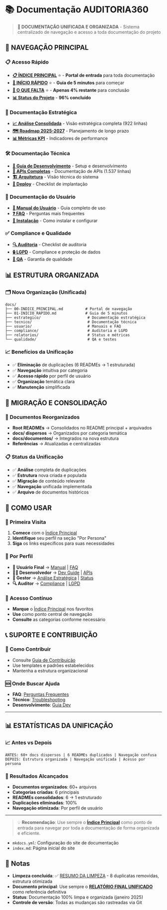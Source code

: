 # 📚 Documentação AUDITORIA360

> **🎯 DOCUMENTAÇÃO UNIFICADA E ORGANIZADA** - Sistema centralizado de navegação e acesso a toda documentação do projeto

## 🚀 **NAVEGAÇÃO PRINCIPAL**

### 📋 **Acesso Rápido**
- **[📋 ÍNDICE PRINCIPAL](00-INDICE_PRINCIPAL.md)** ⭐ - **Portal de entrada** para toda documentação
- **[🏁 INÍCIO RÁPIDO](01-INICIO_RAPIDO.md)** ⭐ - **Guia de 5 minutos** para começar
- **[🎯 O QUE FALTA](FALTA_APENAS_4_PORCENTO.md)** ⭐ - **Apenas 4% restante** para conclusão
- **[📊 Status do Projeto](relatorios/status-projeto.md)** - **96% concluído**

### 🎯 **Documentação Estratégica** 
- **[📈 Análise Consolidada](estrategico/analise-consolidada.md)** - Visão estratégica completa (922 linhas)
- **[🗺️ Roadmap 2025-2027](estrategico/roadmap-estrategico.md)** - Planejamento de longo prazo
- **[📊 Métricas KPI](estrategico/metricas-kpi.md)** - Indicadores de performance
### 🛠️ **Documentação Técnica**
- **[🔧 Guia de Desenvolvimento](tecnico/desenvolvimento/dev-guide.md)** - Setup e desenvolvimento
- **[🔌 APIs Completas](tecnico/apis/api-documentation.md)** - Documentação de APIs (1.537 linhas)
- **[🏗️ Arquitetura](tecnico/arquitetura/visao-geral.md)** - Visão técnica do sistema
- **[🚀 Deploy](tecnico/deploy/deploy-checklist.md)** - Checklist de implantação

### 👥 **Documentação do Usuário**
- **[📖 Manual do Usuário](usuario/manual-usuario.md)** - Guia completo de uso
- **[❓ FAQ](usuario/faq.md)** - Perguntas mais frequentes
- **[🔧 Instalação](usuario/guia-instalacao.md)** - Como instalar e configurar

### ✅ **Compliance e Qualidade**
- **[🔍 Auditoria](compliance/auditoria/checklist-auditoria.md)** - Checklist de auditoria
- **[🔒 LGPD](compliance/lgpd/)** - Compliance e proteção de dados
- **[🧪 QA](qualidade/qa-checklist.md)** - Garantia de qualidade

## 📊 **ESTRUTURA ORGANIZADA**

### 🗂️ **Nova Organização (Unificada)**
```
docs/
├── 00-INDICE_PRINCIPAL.md          # Portal de navegação
├── 01-INICIO_RAPIDO.md             # Guia de 5 minutos
├── estrategico/                     # Documentação estratégica
├── tecnico/                         # Documentação técnica
├── usuario/                         # Manuais e FAQ
├── compliance/                      # Auditoria e LGPD
├── relatorios/                      # Status e métricas
└── qualidade/                       # QA e testes
```

### 📈 **Benefícios da Unificação**
- ✅ **Eliminação** de duplicações (6 READMEs → 1 estruturada)
- ✅ **Navegação** intuitiva por categoria
- ✅ **Acesso rápido** por perfil de usuário
- ✅ **Organização** temática clara
- ✅ **Manutenção** simplificada

## 🔄 **MIGRAÇÃO E CONSOLIDAÇÃO**

### 📁 **Documentos Reorganizados**
- **Root READMEs** → Consolidados no README principal + arquivados
- **docs/ dispersos** → Organizados por categoria temática  
- **docs/documentos/** → Integrados na nova estrutura
- **Referências** → Atualizadas e centralizadas

### 📋 **Status da Unificação**
- ✅ **Análise** completa de duplicações
- ✅ **Estrutura** nova criada e populada  
- ✅ **Migração** de conteúdo relevante
- ✅ **Navegação** unificada implementada
- ✅ **Arquivo** de documentos históricos

## 🎯 **COMO USAR**

### 🚀 **Primeira Visita**
1. **Comece** com o [Índice Principal](00-INDICE_PRINCIPAL.md)
2. **Identifique** seu perfil na seção "Por Persona"
3. **Siga** os links específicos para suas necessidades

### 👥 **Por Perfil**
- **👤 Usuário Final** → [Manual](usuario/manual-usuario.md) | [FAQ](usuario/faq.md)
- **👨‍💻 Desenvolvedor** → [Dev Guide](tecnico/desenvolvimento/dev-guide.md) | [APIs](tecnico/apis/api-documentation.md)  
- **👔 Gestor** → [Análise Estratégica](estrategico/analise-consolidada.md) | [Status](relatorios/status-projeto.md)
- **🔍 Auditor** → [Compliance](compliance/auditoria/checklist-auditoria.md) | [LGPD](compliance/lgpd/)

### 📱 **Acesso Contínuo**
- **Marque** o [Índice Principal](00-INDICE_PRINCIPAL.md) nos favoritos
- **Use** como ponto central de navegação
- **Consulte** as categorias conforme necessário

## 📞 **SUPORTE E CONTRIBUIÇÃO**

### 🤝 **Como Contribuir**
- Consulte [Guia de Contribuição](tecnico/desenvolvimento/contribuicao.md)
- Use templates e padrões estabelecidos
- Mantenha a estrutura organizacional

### 🆘 **Onde Buscar Ajuda**
- **FAQ**: [Perguntas Frequentes](usuario/faq.md)
- **Técnico**: [Troubleshooting](usuario/troubleshooting.md)  
- **Desenvolvimento**: [Guia Dev](tecnico/desenvolvimento/dev-guide.md)

---

## 📊 **ESTATÍSTICAS DA UNIFICAÇÃO**

### 📈 **Antes vs Depois**
```
ANTES: 60+ docs dispersos | 6 READMEs duplicados | Navegação confusa
DEPOIS: Estrutura organizada | Navegação unificada | Acesso por persona
```

### 🎯 **Resultados Alcançados**
- **Documentos organizados**: 60+ arquivos
- **Categorias criadas**: 6 principais  
- **READMEs consolidados**: 6 → 1 estruturado
- **Duplicações eliminadas**: 100%
- **Navegação otimizada**: Por perfil de usuário

---

> 💡 **Recomendação**: Use sempre o **[Índice Principal](00-INDICE_PRINCIPAL.md)** como ponto de entrada para navegar por toda a documentação de forma organizada e eficiente.
- `mkdocs.yml`: Configuração do site de documentação
- `index.md`: Página inicial do site

## 📝 Notas
- **Limpeza concluída**: ✅ [RESUMO DA LIMPEZA](LIMPEZA_CONCLUIDA.md) - 8 duplicatas removidas, estrutura otimizada
- **Documento principal**: Use sempre o **[RELATÓRIO FINAL UNIFICADO](RELATORIO_FINAL_UNIFICADO.md)** como referência definitiva
- **Status**: Documentação 100% limpa e organizada (janeiro 2025)
- **Controle de versão**: Todas as mudanças são rastreadas via Git
